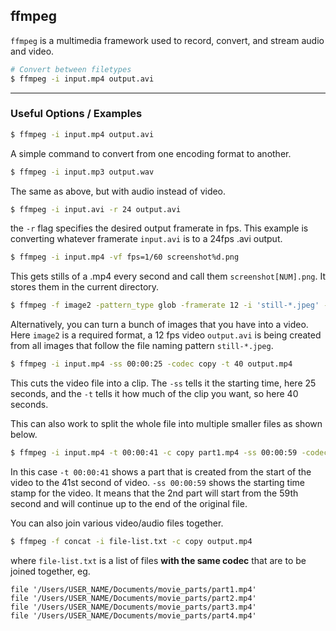 ffmpeg
----

`ffmpeg` is a multimedia framework used to record, convert, and stream audio and video.

<!-- minimal example -->
~~~ bash
# Convert between filetypes
$ ffmpeg -i input.mp4 output.avi
~~~

---

### Useful Options / Examples

``` bash
$ ffmpeg -i input.mp4 output.avi
```

A simple command to convert from one encoding format to another.

``` bash
$ ffmpeg -i input.mp3 output.wav
```

The same as above, but with audio instead of video.

``` bash
$ ffmpeg -i input.avi -r 24 output.avi
```

the `-r` flag specifies the desired output framerate in fps. This example is converting whatever framerate `input.avi` is to a 24fps .avi output.

``` bash
$ ffmpeg -i input.mp4 -vf fps=1/60 screenshot%d.png
```

This gets stills of a .mp4 every second and call them `screenshot[NUM].png`. It stores them in the current directory.

``` bash
$ ffmpeg -f image2 -pattern_type glob -framerate 12 -i 'still-*.jpeg' -s WxH output.avi
```

Alternatively, you can turn a bunch of images that you have into a video. Here `image2` is a required format, a 12 fps video `output.avi` is being created from all images that follow the file naming pattern `still-*.jpeg`.

``` bash
$ ffmpeg -i input.mp4 -ss 00:00:25 -codec copy -t 40 output.mp4
```

This cuts the video file into a clip. The `-ss` tells it the starting time, here 25 seconds, and the `-t` tells it how much of the clip you want, so here 40 seconds.

This can also work to split the whole file into multiple smaller files as shown below.

``` bash
$ ffmpeg -i input.mp4 -t 00:00:41 -c copy part1.mp4 -ss 00:00:59 -codec copy part2.mp4
```

In this case `-t 00:00:41` shows a part that is created from the start of the video to the 41st second of video. `-ss 00:00:59` shows the starting time stamp for the video. It means that the 2nd part will start from the 59th second and will continue up to the end of the original file.

You can also join various video/audio files together.

``` bash
$ ffmpeg -f concat -i file-list.txt -c copy output.mp4
```

where `file-list.txt` is a list of files **with the same codec** that are to be joined together, eg.

```
file '/Users/USER_NAME/Documents/movie_parts/part1.mp4'
file '/Users/USER_NAME/Documents/movie_parts/part2.mp4'
file '/Users/USER_NAME/Documents/movie_parts/part3.mp4'
file '/Users/USER_NAME/Documents/movie_parts/part4.mp4'
```
